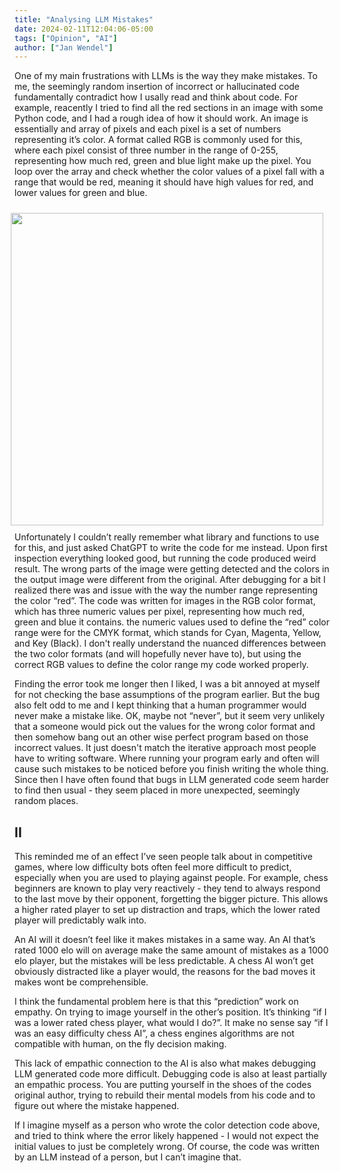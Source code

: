 ```yaml
---
title: "Analysing LLM Mistakes"
date: 2024-02-11T12:04:06-05:00
tags: ["Opinion", "AI"]
author: ["Jan Wendel"]
---
```



One of my main frustrations with LLMs is the way they make mistakes. To me, the seemingly random insertion of incorrect or hallucinated code fundamentally contradict how I usally read and think about code. For example, reacently I tried to find all the red sections in an image with some Python code, and I had a rough idea of how it should work. An image is essentially and array of pixels and each pixel is a set of numbers representing it’s color. A format called RGB is commonly used for this, where each pixel consist of three number in the range of 0-255, representing how much red, green and blue light make up the pixel. You loop over the array and check whether the color values of a pixel fall with a range that would be red, meaning it should have high values for red, and lower values for green and blue.  

<!--more-->
<img src="/blog/ai_mistakes/ai_oops.webp" width="500x" align="right" style="padding:10px;border:0px;">
Unfortunately I couldn’t really remember what library and functions to use for this, and just asked ChatGPT to write the code for me instead. Upon first inspection everything looked good, but running the code produced weird result. The wrong parts of the image were getting detected and the colors in the output image were different from the original. After debugging for a bit I realized there was and issue with the way the number range representing the color “red”. The code was written for images in the RGB color format, which has three numeric values per pixel, representing how much red, green and blue it contains. the numeric values used to define the “red” color range were for the CMYK format, which stands for Cyan, Magenta, Yellow, and Key (Black). I don't really understand the nuanced differences between the two color formats (and will hopefully never have to), but using the correct RGB values to define the color range my code worked properly.  

Finding the error took me longer then I liked, I was a bit annoyed at myself for not checking the base assumptions of the program earlier. But the bug also felt odd to me and I kept thinking that a human programmer would never make a mistake like. OK, maybe not “never”, but it seem very unlikely that a someone would pick out the values for the wrong color format and then somehow bang out an other wise perfect program based on those incorrect values. It just doesn't match the iterative approach most people have to writing software. Where running your program early and often will cause such mistakes to be noticed before you finish writing the whole thing. Since then I have often found that bugs in LLM generated code seem harder to find then usual - they seem placed in more unexpected, seemingly random places.  

## II

This reminded me of an effect I’ve seen people talk about in competitive games, where low difficulty bots often feel more difficult to predict, especially when you are used to playing against people. For example, chess beginners are known to play very reactively - they tend to always respond to the last move by their opponent, forgetting the bigger picture. This allows a higher rated player to set up distraction and traps, which the lower rated player will predictably walk into.  

An AI will it doesn’t feel like it makes mistakes in a same way. An AI that’s rated 1000 elo will on average make the same amount of mistakes as a 1000 elo player, but the mistakes will be less predictable. A chess AI won’t get obviously distracted like a player would, the reasons for the bad moves it makes wont be comprehensible.  

I think the fundamental problem here is that this “prediction” work on empathy. On trying to image yourself in the other’s position. It’s thinking “if I was a lower rated chess player, what would I do?”. It make no sense say “if I was an easy difficulty chess AI”, a chess engines algorithms are not compatible with human, on the fly decision making.  

This lack of empathic connection to the AI is also what makes debugging LLM generated code more difficult. Debugging code is also at least partially an empathic process. You are putting yourself in the shoes of the codes original author, trying to rebuild their mental models from his code and to figure out where the mistake happened.  

If I imagine myself as a person who wrote the color detection code above, and tried to think where the error likely happened -  I would not expect the initial values to just be completely wrong. Of course, the code was written by an LLM instead of a person, but I can’t imagine that.  
